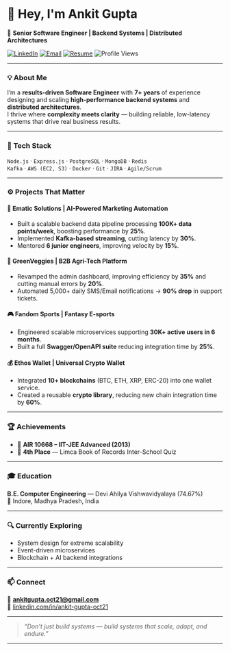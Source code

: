 # 👋 Hey, I'm Ankit Gupta  
🚀 **Senior Software Engineer | Backend Systems | Distributed Architectures**

[![LinkedIn](https://img.shields.io/badge/LinkedIn-Ankit%20Gupta-blue?logo=linkedin)](https://linkedin.com/in/ankit-gupta-oct21)
[![Email](https://img.shields.io/badge/Email-ankitgupta.oct21%40gmail.com-red?logo=gmail)](mailto:ankitgupta.oct21@gmail.com)
[![Resume](https://img.shields.io/badge/📄_Resume-Download-brightgreen)](./Ankit_Resume_Final_Oct2025.pdf)
![Profile Views](https://komarev.com/ghpvc/?username=ankit21goyal&color=blue)

---

### 💡 About Me
I’m a **results-driven Software Engineer** with **7+ years** of experience designing and scaling **high-performance backend systems** and **distributed architectures**.  
I thrive where **complexity meets clarity** — building reliable, low-latency systems that drive real business results.

---

### 🧠 Tech Stack
`Node.js` · `Express.js` · `PostgreSQL` · `MongoDB` · `Redis`  
`Kafka` · `AWS (EC2, S3)` · `Docker` · `Git` · `JIRA` · `Agile/Scrum`

---

### ⚙️ Projects That Matter

#### 🧩 Ematic Solutions | AI-Powered Marketing Automation
- Built a scalable backend data pipeline processing **100K+ data points/week**, boosting performance by **25%**.  
- Implemented **Kafka-based streaming**, cutting latency by **30%**.  
- Mentored **6 junior engineers**, improving velocity by **15%**.

#### 🥬 GreenVeggies | B2B Agri-Tech Platform
- Revamped the admin dashboard, improving efficiency by **35%** and cutting manual errors by **20%**.  
- Automated 5,000+ daily SMS/Email notifications → **90% drop** in support tickets.

#### 🎮 Fandom Sports | Fantasy E-sports
- Engineered scalable microservices supporting **30K+ active users in 6 months**.  
- Built a full **Swagger/OpenAPI suite** reducing integration time by **25%**.

#### 💰 Ethos Wallet | Universal Crypto Wallet
- Integrated **10+ blockchains** (BTC, ETH, XRP, ERC-20) into one wallet service.  
- Created a reusable **crypto library**, reducing new chain integration time by **60%**.

---

### 🏆 Achievements
- 🧩 **AIR 10668 – IIT-JEE Advanced (2013)**  
- 🧠 **4th Place** — Limca Book of Records Inter-School Quiz

---

### 🎓 Education
**B.E. Computer Engineering** — Devi Ahilya Vishwavidyalaya (74.67%)  
📍 Indore, Madhya Pradesh, India

---

### 🔍 Currently Exploring
- System design for extreme scalability  
- Event-driven microservices  
- Blockchain + AI backend integrations

---

### 📫 Connect
📧 **ankitgupta.oct21@gmail.com**  
🔗 [linkedin.com/in/ankit-gupta-oct21](https://linkedin.com/in/ankit-gupta-oct21)

---

> _“Don’t just build systems — build systems that scale, adapt, and endure.”_

---
